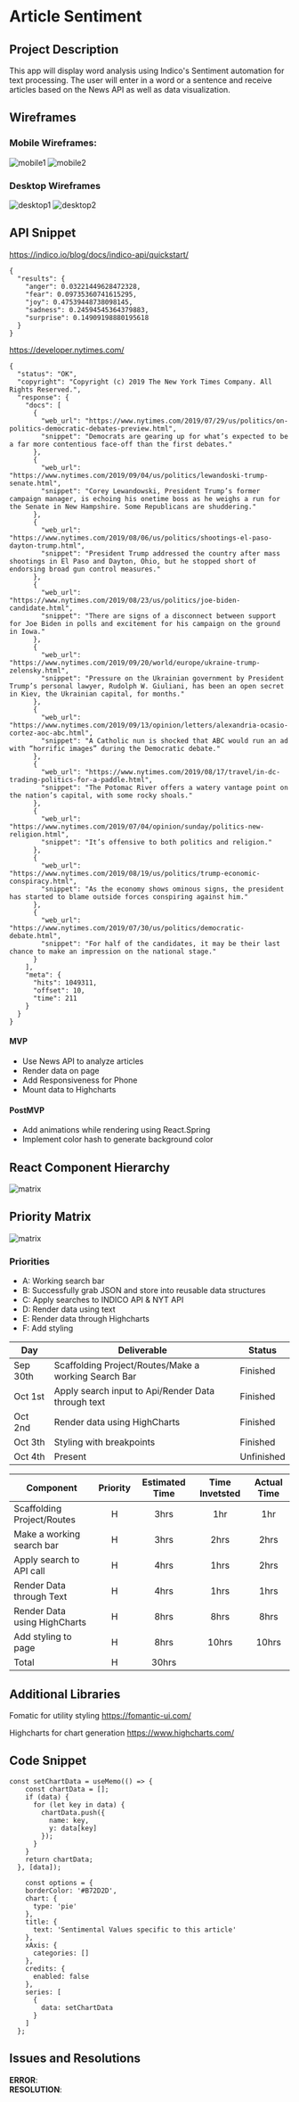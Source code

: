 # Article Sentiment

## Project Description

This app will display word analysis using Indico's Sentiment automation for text processing. The user will enter in a word or a sentence and receive articles based on the News API as well as data visualization.

## Wireframes

### Mobile Wireframes:

![mobile1](src/imgs/phone1.png)
![mobile2](src/imgs/phone2.png)

### Desktop Wireframes

![desktop1](src/imgs/regular-screen1.png)
![desktop2](src/imgs/regular-screen2.png)

## API Snippet

https://indico.io/blog/docs/indico-api/quickstart/

```
{
  "results": {
    "anger": 0.03221449628472328,
    "fear": 0.09735360741615295,
    "joy": 0.47539448738098145,
    "sadness": 0.24594545364379883,
    "surprise": 0.14909198880195618
  }
}
```

https://developer.nytimes.com/

```
{
  "status": "OK",
  "copyright": "Copyright (c) 2019 The New York Times Company. All Rights Reserved.",
  "response": {
    "docs": [
      {
        "web_url": "https://www.nytimes.com/2019/07/29/us/politics/on-politics-democratic-debates-preview.html",
        "snippet": "Democrats are gearing up for what’s expected to be a far more contentious face-off than the first debates."
      },
      {
        "web_url": "https://www.nytimes.com/2019/09/04/us/politics/lewandoski-trump-senate.html",
        "snippet": "Corey Lewandowski, President Trump’s former campaign manager, is echoing his onetime boss as he weighs a run for the Senate in New Hampshire. Some Republicans are shuddering."
      },
      {
        "web_url": "https://www.nytimes.com/2019/08/06/us/politics/shootings-el-paso-dayton-trump.html",
        "snippet": "President Trump addressed the country after mass shootings in El Paso and Dayton, Ohio, but he stopped short of endorsing broad gun control measures."
      },
      {
        "web_url": "https://www.nytimes.com/2019/08/23/us/politics/joe-biden-candidate.html",
        "snippet": "There are signs of a disconnect between support for Joe Biden in polls and excitement for his campaign on the ground in Iowa."
      },
      {
        "web_url": "https://www.nytimes.com/2019/09/20/world/europe/ukraine-trump-zelensky.html",
        "snippet": "Pressure on the Ukrainian government by President Trump’s personal lawyer, Rudolph W. Giuliani, has been an open secret in Kiev, the Ukrainian capital, for months."
      },
      {
        "web_url": "https://www.nytimes.com/2019/09/13/opinion/letters/alexandria-ocasio-cortez-aoc-abc.html",
        "snippet": "A Catholic nun is shocked that ABC would run an ad with “horrific images” during the Democratic debate."
      },
      {
        "web_url": "https://www.nytimes.com/2019/08/17/travel/in-dc-trading-politics-for-a-paddle.html",
        "snippet": "The Potomac River offers a watery vantage point on the nation’s capital, with some rocky shoals."
      },
      {
        "web_url": "https://www.nytimes.com/2019/07/04/opinion/sunday/politics-new-religion.html",
        "snippet": "It’s offensive to both politics and religion."
      },
      {
        "web_url": "https://www.nytimes.com/2019/08/19/us/politics/trump-economic-conspiracy.html",
        "snippet": "As the economy shows ominous signs, the president has started to blame outside forces conspiring against him."
      },
      {
        "web_url": "https://www.nytimes.com/2019/07/30/us/politics/democratic-debate.html",
        "snippet": "For half of the candidates, it may be their last chance to make an impression on the national stage."
      }
    ],
    "meta": {
      "hits": 1049311,
      "offset": 10,
      "time": 211
    }
  }
}
```

#### MVP

- Use News API to analyze articles
- Render data on page
- Add Responsiveness for Phone
- Mount data to Highcharts

#### PostMVP

- Add animations while rendering using React.Spring
- Implement color hash to generate background color

## React Component Hierarchy

![matrix](src/imgs/component-heirarchy.png)

## Priority Matrix

![matrix](src/imgs/priority-matrix.png)

### Priorities

- A: Working search bar
- B: Successfully grab JSON and store into reusable data structures
- C: Apply searches to INDICO API & NYT API
- D: Render data using text
- E: Render data through Highcharts
- F: Add styling

| Day      | Deliverable                                          | Status     |
| -------- | ---------------------------------------------------- | ---------- |
| Sep 30th | Scaffolding Project/Routes/Make a working Search Bar | Finished   |
| Oct 1st  | Apply search input to Api/Render Data through text   | Finished   |
| Oct 2nd  | Render data using HighCharts                         | Finished   |
| Oct 3th  | Styling with breakpoints                             | Finished   |
| Oct 4th  | Present                                              | Unfinished |

| Component                    | Priority | Estimated Time | Time Invetsted | Actual Time |
| ---------------------------- | :------: | :------------: | :------------: | :---------: |
| Scaffolding Project/Routes   |    H     |      3hrs      |      1hr       |     1hr     |
| Make a working search bar    |    H     |      3hrs      |      2hrs      |    2hrs     |
| Apply search to API call     |    H     |      4hrs      |      1hrs      |    2hrs     |
| Render Data through Text     |    H     |      4hrs      |      1hrs      |    1hrs     |
| Render Data using HighCharts |    H     |      8hrs      |      8hrs      |    8hrs     |
| Add styling to page          |    H     |      8hrs      |     10hrs      |    10hrs    |
| Total                        |    H     |     30hrs      |                |             |

## Additional Libraries

Fomatic for utility styling https://fomantic-ui.com/

Highcharts for chart generation https://www.highcharts.com/

## Code Snippet

```
const setChartData = useMemo(() => {
    const chartData = [];
    if (data) {
      for (let key in data) {
        chartData.push({
          name: key,
          y: data[key]
        });
      }
    }
    return chartData;
  }, [data]);

    const options = {
    borderColor: '#B72D2D',
    chart: {
      type: 'pie'
    },
    title: {
      text: 'Sentimental Values specific to this article'
    },
    xAxis: {
      categories: []
    },
    credits: {
      enabled: false
    },
    series: [
      {
        data: setChartData
      }
    ]
  };
```

## Issues and Resolutions

**ERROR**:  
**RESOLUTION**:
